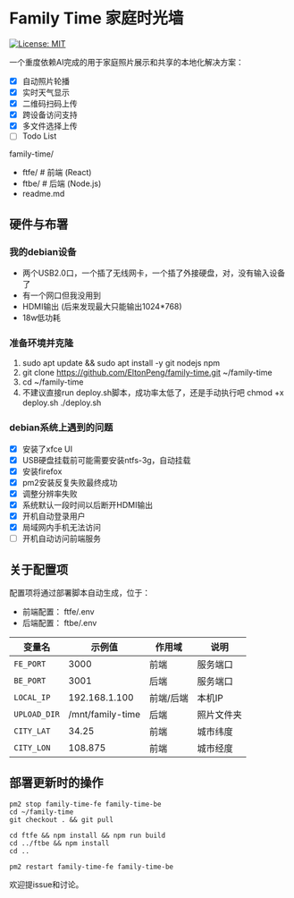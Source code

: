 # Family Time 家庭时光墙

[![License: MIT](https://img.shields.io/badge/License-MIT-yellow.svg)](https://opensource.org/licenses/MIT)

一个重度依赖AI完成的用于家庭照片展示和共享的本地化解决方案：
- [x] 自动照片轮播
- [x] 实时天气显示
- [x] 二维码扫码上传
- [x] 跨设备访问支持
- [x] 多文件选择上传
- [ ] Todo List

family-time/
- ftfe/    # 前端 (React)
- ftbe/    # 后端 (Node.js)
- readme.md

## 硬件与布署
### 我的debian设备
- 两个USB2.0口，一个插了无线网卡，一个插了外接硬盘，对，没有输入设备了
- 有一个网口但我没用到
- HDMI输出 (后来发现最大只能输出1024*768)
- 18w低功耗

### 准备环境并克隆
1. sudo apt update && sudo apt install -y git nodejs npm
2. git clone https://github.com/EltonPeng/family-time.git ~/family-time
3. cd ~/family-time
4. 不建议直接run deploy.sh脚本，成功率太低了，还是手动执行吧
chmod +x deploy.sh
./deploy.sh

### debian系统上遇到的问题
- [x] 安装了xfce UI
- [x] USB硬盘挂载前可能需要安装ntfs-3g，自动挂载
- [x] 安装firefox
- [x] pm2安装反复失败最终成功
- [x] 调整分辨率失败
- [x] 系统默认一段时间以后断开HDMI输出
- [x] 开机自动登录用户
- [x] 局域网内手机无法访问
- [ ] 开机自动访问前端服务

## 关于配置项
配置项将通过部署脚本自动生成，位于：
- 前端配置： ftfe/.env
- 后端配置： ftbe/.env

| 变量名 | 示例值 | 作用域 | 说明 |
|--------|--------|--------|--------|
| `FE_PORT` | 3000 | 前端 | 服务端口 |
| `BE_PORT` | 3001 | 后端 | 服务端口 |
| `LOCAL_IP` | 192.168.1.100 | 前端/后端 | 本机IP |
| `UPLOAD_DIR` | /mnt/family-time | 后端 | 照片文件夹 |
| `CITY_LAT` | 34.25 | 前端 | 城市纬度 |
| `CITY_LON` | 108.875 | 前端 | 城市经度 |

## 部署更新时的操作
```
pm2 stop family-time-fe family-time-be
cd ~/family-time
git checkout . && git pull

cd ftfe && npm install && npm run build
cd ../ftbe && npm install
cd ..

pm2 restart family-time-fe family-time-be
```

欢迎提issue和讨论。
